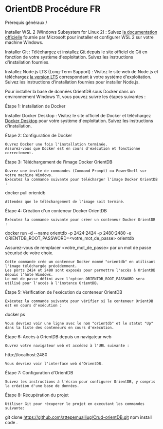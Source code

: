 # OrientDB Procédure FR

Prérequis généraux /

Installer WSL 2 (Windows Subsystem for Linux 2) : Suivez [la documentation officielle](https://docs.microsoft.com/en-us/windows/wsl/install-win10) fournie par Microsoft pour installer et configurer WSL 2 sur votre machine Windows.

Installer Git : Téléchargez et installez [Git](https://git-scm.com/downloads) depuis le site officiel de Git en fonction de votre système d'exploitation. Suivez les instructions d'installation fournies.

Installez Node.js LTS (Long-Term Support) : Visitez le site web de Node.js et téléchargez [la version LTS](https://nodejs.org/en/download) correspondant à votre système d'exploitation. Suivez les instructions d'installation fournies pour installer Node.js.

Pour installer la base de données OrientDB sous Docker dans un environnement Windows 11, vous pouvez suivre les étapes suivantes :

Étape 1: Installation de Docker

Installer Docker Desktop : Visitez le site officiel de Docker et téléchargez [Docker Desktop](https://www.docker.com/products/docker-desktop/) pour votre système d'exploitation. Suivez les instructions d'installation.

Étape 2: Configuration de Docker

    Ouvrez Docker une fois l'installation terminée.
    Assurez-vous que Docker est en cours d'exécution et fonctionne correctement.

Étape 3: Téléchargement de l'image Docker OrientDB

    Ouvrez une invite de commandes (Command Prompt) ou PowerShell sur votre machine Windows.
    Exécutez la commande suivante pour télécharger l'image Docker OrientDB :

docker pull orientdb

    Attendez que le téléchargement de l'image soit terminé.

Étape 4: Création d'un conteneur Docker OrientDB

    Exécutez la commande suivante pour créer un conteneur Docker OrientDB :

docker run -d --name orientdb -p 2424:2424 -p 2480:2480 -e ORIENTDB_ROOT_PASSWORD=<votre_mot_de_passe> orientdb

Assurez-vous de remplacer <votre_mot_de_passe> par un mot de passe sécurisé de votre choix.

    Cette commande crée un conteneur Docker nommé "orientdb" en utilisant l'image téléchargée précédemment.
    Les ports 2424 et 2480 sont exposés pour permettre l'accès à OrientDB depuis l'hôte Windows.
    Le mot de passe défini avec l'option ORIENTDB_ROOT_PASSWORD sera utilisé pour l'accès à l'instance OrientDB.

Étape 5: Vérification de l'exécution du conteneur OrientDB

    Exécutez la commande suivante pour vérifier si le conteneur OrientDB est en cours d'exécution :

docker ps

    Vous devriez voir une ligne avec le nom "orientdb" et le statut "Up" dans la liste des conteneurs en cours d'exécution.

Étape 6: Accès à OrientDB depuis un navigateur web

    Ouvrez votre navigateur web et accédez à l'URL suivante :

http://localhost:2480

    Vous devriez voir l'interface web d'OrientDB.

Étape 7: Configuration d'OrientDB

    Suivez les instructions à l'écran pour configurer OrientDB, y compris la création d'une base de données.

Étape 8: Récupération du projet

    Utiliser Git pour récuperer le projet en executant les commandes suivante:

  git clone https://github.com/attepemualliug/Crud-orientDB.git
  npm install 
  code .
